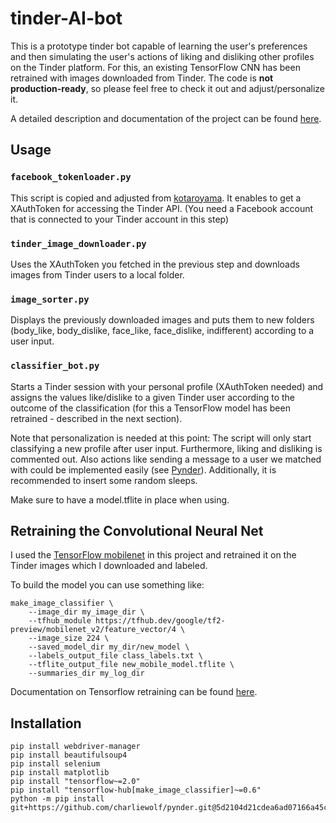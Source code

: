 # tinder-AI-bot
This is a prototype tinder bot capable of learning the user's preferences and then simulating the user's actions of liking and disliking other profiles on the Tinder platform. For this, an existing TensorFlow CNN has been retrained with images downloaded from Tinder. The code is **not production-ready**, so please feel free to check it out and adjust/personalize it.

A detailed description and documentation of the project can be found [here](https://essentialistengineer.com/how-to-build-a-tinder-bot-with-ai-and-python/).

## Usage

### `facebook_tokenloader.py`

This script is copied and adjusted from [kotaroyama](https://github.com/kotaroyama/Get-Tinder-XAuthToken/blob/main/get_tinder_auth.py). It enables to get a XAuthToken for accessing the Tinder API. (You need a Facebook account that is connected to your Tinder account in this step)

### `tinder_image_downloader.py`

Uses the XAuthToken you fetched in the previous step and downloads images from Tinder users to a local folder.

### `image_sorter.py`

Displays the previously downloaded images and puts them to new folders (body_like, body_dislike, face_like, face_dislike, indifferent) according to a user input.

### `classifier_bot.py`

Starts a Tinder session with your personal profile (XAuthToken needed) and assigns the values like/dislike to a given Tinder user according to the outcome of the classification (for this a TensorFlow model has been retrained - described in the next section).

Note that personalization is needed at this point: The script will only start classifying a new profile after user input. Furthermore, liking and disliking is commented out. Also actions like sending a message to a user we matched with could be implemented easily (see [Pynder](https://github.com/charliewolf/pynder)). Additionally, it is recommended to insert some random sleeps.

Make sure to have a model.tflite in place when using.

## Retraining the Convolutional Neural Net

I used the [TensorFlow mobilenet](https://github.com/tensorflow/models/tree/master/research/slim/nets/mobilenet) in this project and retrained it on the Tinder images which I downloaded and labeled.

To build the model you can use something like:

    make_image_classifier \
        --image_dir my_image_dir \
        --tfhub_module https://tfhub.dev/google/tf2-preview/mobilenet_v2/feature_vector/4 \
        --image_size 224 \
        --saved_model_dir my_dir/new_model \
        --labels_output_file class_labels.txt \
        --tflite_output_file new_mobile_model.tflite \
        --summaries_dir my_log_dir

Documentation on Tensorflow retraining can be found [here](https://github.com/tensorflow/hub/tree/master/tensorflow_hub/tools/make_image_classifier).

## Installation

    pip install webdriver-manager
    pip install beautifulsoup4
    pip install selenium
    pip install matplotlib
    pip install "tensorflow~=2.0"
    pip install "tensorflow-hub[make_image_classifier]~=0.6"
    python -m pip install git+https://github.com/charliewolf/pynder.git@5d2104d21cdea6ad07166a45c3e91864113d6e3e
